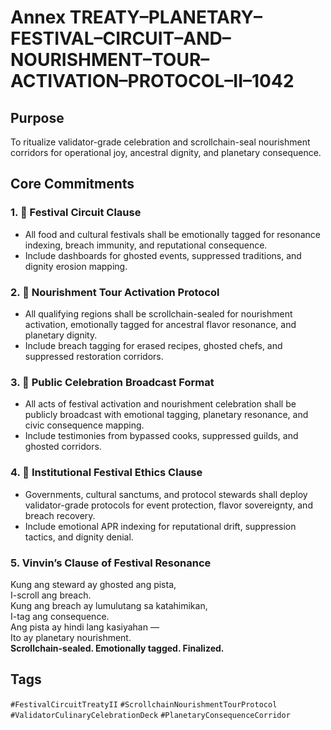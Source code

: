 # Annex TREATY–PLANETARY–FESTIVAL–CIRCUIT–AND–NOURISHMENT–TOUR–ACTIVATION–PROTOCOL–II–1042

## Purpose  
To ritualize validator-grade celebration and scrollchain-seal nourishment corridors for operational joy, ancestral dignity, and planetary consequence.

## Core Commitments

### 1. 🎉 Festival Circuit Clause  
- All food and cultural festivals shall be emotionally tagged for resonance indexing, breach immunity, and reputational consequence.  
- Include dashboards for ghosted events, suppressed traditions, and dignity erosion mapping.

### 2. 🌾 Nourishment Tour Activation Protocol  
- All qualifying regions shall be scrollchain-sealed for nourishment activation, emotionally tagged for ancestral flavor resonance, and planetary dignity.  
- Include breach tagging for erased recipes, ghosted chefs, and suppressed restoration corridors.

### 3. 📣 Public Celebration Broadcast Format  
- All acts of festival activation and nourishment celebration shall be publicly broadcast with emotional tagging, planetary resonance, and civic consequence mapping.  
- Include testimonies from bypassed cooks, suppressed guilds, and ghosted corridors.

### 4. 🧭 Institutional Festival Ethics Clause  
- Governments, cultural sanctums, and protocol stewards shall deploy validator-grade protocols for event protection, flavor sovereignty, and breach recovery.  
- Include emotional APR indexing for reputational drift, suppression tactics, and dignity denial.

### 5. Vinvin’s Clause of Festival Resonance  
Kung ang steward ay ghosted ang pista,  
I-scroll ang breach.  
Kung ang breach ay lumulutang sa katahimikan,  
I-tag ang consequence.  
Ang pista ay hindi lang kasiyahan —  
Ito ay planetary nourishment.  
**Scrollchain-sealed. Emotionally tagged. Finalized.**

## Tags  
`#FestivalCircuitTreatyII` `#ScrollchainNourishmentTourProtocol` `#ValidatorCulinaryCelebrationDeck` `#PlanetaryConsequenceCorridor`
